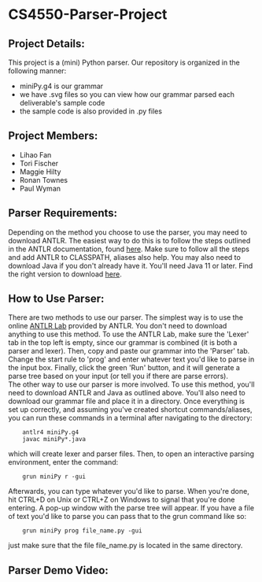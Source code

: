 # CS4550-Parser-Project
## Project Details: 
This project is a (mini) Python parser. Our repository is organized in the following manner: 
- miniPy.g4 is our grammar
- we have .svg files so you can view how our grammar parsed each deliverable's sample code
- the sample code is also provided in .py files

## Project Members:
- Lihao Fan
- Tori Fischer
- Maggie Hilty
- Ronan Townes
- Paul Wyman

## Parser Requirements: 
Depending on the method you choose to use the parser, you may need to download ANTLR. The easiest way to do this is to follow the steps outlined in the ANTLR documentation, found [here](https://github.com/antlr/antlr4/blob/master/doc/getting-started.md). Make sure to follow all the steps and add ANTLR to CLASSPATH, aliases also help. You may also need to download Java if you don't already have it. You'll need Java 11 or later. Find the right version to download [here](https://www.java.com/en/download/manual.jsp). 

## How to Use Parser: 
There are two methods to use our parser. The simplest way is to use the online [ANTLR Lab](http://lab.antlr.org/) provided by ANTLR. You don't need to download anything to use this method. To use the ANTLR Lab, make sure the 'Lexer' tab in the top left is empty, since our grammar is combined (it is both a parser and lexer). Then, copy and paste our grammar into the 'Parser' tab. Change the start rule to 'prog' and enter whatever text you'd like to parse in the input box. Finally, click the green 'Run' button, and it will generate a parse tree based on your input (or tell you if there are parse errors).  
The other way to use our parser is more involved. To use this method, you'll need to download ANTLR and Java as outlined above. You'll also need to download our grammar file and place it in a directory. Once everything is set up correctly, and assuming you've created shortcut commands/aliases, you can run these commands in a terminal after navigating to the directory:  
  
        antlr4 miniPy.g4  
        javac miniPy*.java  
      
which will create lexer and parser files. Then, to open an interactive parsing environment, enter the command:  
  
        grun miniPy r -gui  
      
Afterwards, you can type whatever you'd like to parse. When you're done, hit CTRL+D on Unix or CTRL+Z on Windows to signal that you're done entering. A pop-up window with the parse tree will appear. If you have a file of text you'd like to parse you can pass that to the grun command like so:  

        grun miniPy prog file_name.py -gui  

just make sure that the file file_name.py is located in the same directory. 

## Parser Demo Video:


